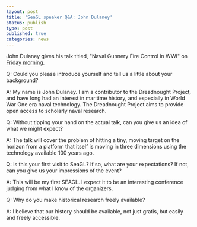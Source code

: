 ```yaml
---
layout: post
title: 'SeaGL speaker Q&A: John Dulaney'
status: publish
type: post
published: true
categories: news
---
```


John Dulaney gives his talk titled, "Naval Gunnery Fire Control in WWI" on [Friday morning.](https://osem.seagl.org/conference/seagl2016/program/proposal/119)

Q: Could you please introduce yourself and tell us a little about your background?

A: My name is John Dulaney.  I am a contributor to the Dreadnought Project, and
have long had an interest in maritime history, and especially in World War One
era naval technology.  The Dreadnought Project aims to provide open access to
scholarly naval research.

Q: Without tipping your hand on the actual talk, can you give us an idea of what we might expect?

A: The talk will cover the problem of hitting a tiny, moving target on the horizon
from a platform that itself is moving in three dimensions using the technology
available 100 years ago.

Q: Is this your first visit to SeaGL? If so, what are your expectations? If not, can you give us your impressions of the event?

A: This will be my first SEAGL.  I expect it to be an interesting conference judging from what I know of the organizers.

Q: Why do you make historical research freely available?

A: I believe that our history should be available, not just gratis, but easily and freely accessible.
